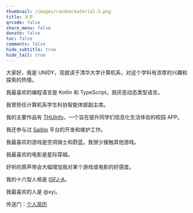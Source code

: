 ```yaml
---
thumbnail: /images/random/material-3.png
title: 关于
qrcode: false
share_menu: false
donate: false
toc: false
comments: false
hide_subtitle: true
hide_tail: true
---
```


大家好，我是 UNIDY，现就读于清华大学计算机系，对这个学科有浓厚的兴趣和探索的热情。

我最喜欢的编程语言是 Kotlin 和 TypeScript。我厌恶动态类型语言。

我曾担任计算机系学生科协智能体部副主席。

我的主要作品有 [THUInfo](https://thuinfo.net/)，一个旨在提升同学们信息化生活体验的校园 APP。

我还参与过 [Saiblo](https://github.com/saiblo) 平台的开发和维护工作。

我最喜欢的游戏是空洞骑士和蔚蓝。我很少接触其他游戏。

我最喜欢的电影是星际穿越。

好听的原声带会大幅增加我对某个游戏或电影的好感度。

我的十六型人格是 [ISFJ-A](https://www.16personalities.com/ch/isfj-%E4%BA%BA%E6%A0%BC)。

我最喜欢的人是 @xyi。

传送门：[个人简历](/cv/cv.pdf)
